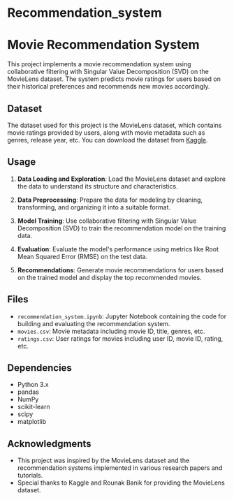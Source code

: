 # Recommendation_system


# Movie Recommendation System

This project implements a movie recommendation system using collaborative filtering with Singular Value Decomposition (SVD) on the MovieLens dataset. The system predicts movie ratings for users based on their historical preferences and recommends new movies accordingly.

## Dataset

The dataset used for this project is the MovieLens dataset, which contains movie ratings provided by users, along with movie metadata such as genres, release year, etc. You can download the dataset from [Kaggle](https://www.kaggle.com/rounakbanik/the-movies-dataset).

## Usage

1. **Data Loading and Exploration**: Load the MovieLens dataset and explore the data to understand its structure and characteristics.

2. **Data Preprocessing**: Prepare the data for modeling by cleaning, transforming, and organizing it into a suitable format.

3. **Model Training**: Use collaborative filtering with Singular Value Decomposition (SVD) to train the recommendation model on the training data.

4. **Evaluation**: Evaluate the model's performance using metrics like Root Mean Squared Error (RMSE) on the test data.

5. **Recommendations**: Generate movie recommendations for users based on the trained model and display the top recommended movies.

## Files

- `recommendation_system.ipynb`: Jupyter Notebook containing the code for building and evaluating the recommendation system.
- `movies.csv`: Movie metadata including movie ID, title, genres, etc.
- `ratings.csv`: User ratings for movies including user ID, movie ID, rating, etc.

## Dependencies

- Python 3.x
- pandas
- NumPy
- scikit-learn
- scipy
- matplotlib

## Acknowledgments

- This project was inspired by the MovieLens dataset and the recommendation systems implemented in various research papers and tutorials.
- Special thanks to Kaggle and Rounak Banik for providing the MovieLens dataset.

